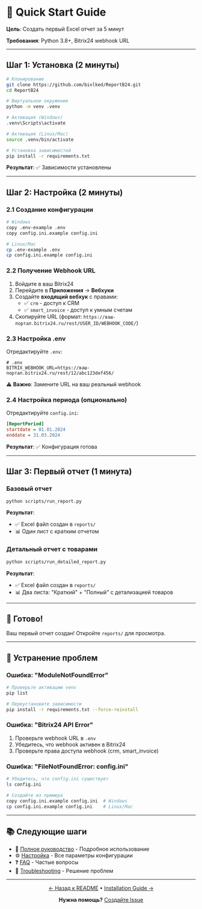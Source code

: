 # 🚀 Quick Start Guide

**Цель**: Создать первый Excel отчет за 5 минут

**Требования**: Python 3.8+, Bitrix24 webhook URL

---

## Шаг 1: Установка (2 минуты)

```bash
# Клонирование
git clone https://github.com/bivlked/ReportB24.git
cd ReportB24

# Виртуальное окружение
python -m venv .venv

# Активация (Windows)
.venv\Scripts\activate

# Активация (Linux/Mac)
source .venv/bin/activate

# Установка зависимостей
pip install -r requirements.txt
```

**Результат**: ✅ Зависимости установлены

---

## Шаг 2: Настройка (2 минуты)

### 2.1 Создание конфигурации

```bash
# Windows
copy .env-example .env
copy config.ini.example config.ini

# Linux/Mac
cp .env-example .env
cp config.ini.example config.ini
```

### 2.2 Получение Webhook URL

1. Войдите в ваш Bitrix24
2. Перейдите в **Приложения** → **Вебхуки**
3. Создайте **входящий вебхук** с правами:
   - ✅ `crm` - доступ к CRM
   - ✅ `smart_invoice` - доступ к умным счетам
4. Скопируйте URL (формат: `https://ваш-портал.bitrix24.ru/rest/USER_ID/WEBHOOK_CODE/`)

### 2.3 Настройка .env

Отредактируйте `.env`:

```env
# .env
BITRIX_WEBHOOK_URL=https://ваш-портал.bitrix24.ru/rest/12/abc123def456/
```

⚠️ **Важно**: Замените URL на ваш реальный webhook

### 2.4 Настройка периода (опционально)

Отредактируйте `config.ini`:

```ini
[ReportPeriod]
startdate = 01.01.2024
enddate = 31.03.2024
```

**Результат**: ✅ Конфигурация готова

---

## Шаг 3: Первый отчет (1 минута)

### Базовый отчет

```bash
python scripts/run_report.py
```

**Результат**: 
- ✅ Excel файл создан в `reports/`
- 📊 Один лист с кратким отчетом

### Детальный отчет с товарами

```bash
python scripts/run_detailed_report.py
```

**Результат**:
- ✅ Excel файл создан в `reports/`
- 📊 Два листа: "Краткий" + "Полный" с детализацией товаров

---

## 🎉 Готово!

Ваш первый отчет создан! Откройте `reports/` для просмотра.

---

## 🔧 Устранение проблем

### Ошибка: "ModuleNotFoundError"

```bash
# Проверьте активацию venv
pip list

# Переустановите зависимости
pip install -r requirements.txt --force-reinstall
```

### Ошибка: "Bitrix24 API Error"

1. Проверьте webhook URL в `.env`
2. Убедитесь, что webhook активен в Bitrix24
3. Проверьте права доступа webhook (crm, smart_invoice)

### Ошибка: "FileNotFoundError: config.ini"

```bash
# Убедитесь, что config.ini существует
ls config.ini

# Создайте из примера
copy config.ini.example config.ini  # Windows
cp config.ini.example config.ini    # Linux/Mac
```

---

## 📚 Следующие шаги

- 📖 [Полное руководство](usage-guide.md) - Подробное использование
- ⚙️ [Настройка](configuration.md) - Все параметры конфигурации
- ❓ [FAQ](faq.md) - Частые вопросы
- 🔧 [Troubleshooting](troubleshooting.md) - Решение проблем

---

<div align="center">

[← Назад к README](../../README.md) • [Installation Guide →](installation.md)

**Нужна помощь?** [Создайте Issue](https://github.com/bivlked/ReportB24/issues)

</div>
